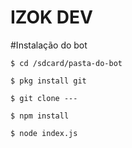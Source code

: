 <h1>IZOK DEV</h1>


#Instalação do bot
```
$ cd /sdcard/pasta-do-bot

$ pkg install git

$ git clone ---

$ npm install

$ node index.js
```
